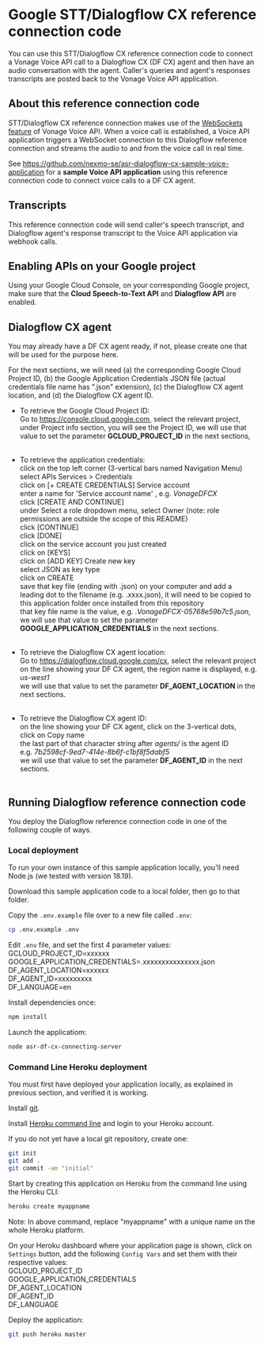 # Google STT/Dialogflow CX reference connection code

You can use this STT/Dialogflow CX reference connection code to connect a Vonage Voice API call to a Dialogflow CX (DF CX) agent and then have an audio conversation with the agent. Caller's queries and agent's responses transcripts are posted back to the Vonage Voice API application.

## About this reference connection code

STT/Dialogflow CX reference connection makes use of the [WebSockets feature](https://docs.nexmo.com/voice/voice-api/websockets) of Vonage Voice API. When a voice call is established, a Voice API application triggers a WebSocket connection to this Dialogflow reference connection and streams the audio to and from the voice call in real time.

See https://github.com/nexmo-se/asr-dialogflow-cx-sample-voice-application for a **sample Voice API application** using this reference connection code to connect voice calls to a DF CX agent.

## Transcripts

This reference connection code will send caller's speech transcript, and Dialogflow agent's response transcript to the Voice API application via webhook calls.

## Enabling APIs on your Google project

Using your Google Cloud Console, on your corresponding Google project, make sure that the **Cloud Speech-to-Text API** and **Dialogflow API** are enabled.

## Dialogflow CX agent

You may already have a DF CX agent ready, if not, please create one that will be used for the purpose here.

For the next sections, we will need (a) the corresponding Google Cloud Project ID, (b) the Google Application Credentials JSON file (actual credentials file name has ".json" extension), (c) the Dialogflow CX agent location, and (d) the Dialogflow CX agent ID.

- To retrieve the Google Cloud Project ID:</br>
Go to https://console.cloud.google.com, select the relevant project, under Project info section, you will see the Project ID, we will use that value to set the parameter **GCLOUD_PROJECT_ID** in the next sections,</br></br>

- To retrieve the application credentials:</br>
click on the top left corner (3-vertical bars named Navigation Menu)</br>
select APIs Services > Credentials</br>
click on [+ CREATE CREDENTIALS] Service account</br>
enter a name for 'Service account name' , e.g. *VonageDFCX*</br>
click [CREATE AND CONTINUE]</br>
under Select a role dropdown menu, select Owner (note: role permissions are outside the scope of this README)</br>
click [CONTINUE]</br>
click [DONE]</br>
click on the service account you just created</br>
click on [KEYS]</br>
click on [ADD KEY] Create new key</br>
select JSON as key type</br>
click on CREATE</br>
save that key file (ending with .json) on your computer and add a leading dot to the filename (e.g. .xxxx.json), it will need to be copied to this application folder once installed from this repository</br>
that key file name is the value, e.g. *.VonageDFCX-05768e59b7c5.json*,  
we will use that value to set the parameter **GOOGLE_APPLICATION_CREDENTIALS** in the next sections.</br></br>

- To retrieve the Dialogflow CX agent location:</br>
Go to https://dialogflow.cloud.google.com/cx, select the relevant project</br>
on the line showing your DF CX agent, the region name is displayed, e.g. *us-west1*</br>
we will use that value to set the parameter **DF_AGENT_LOCATION** in the next sections.</br></br>

- To retrieve the Dialogflow CX agent ID:</br>
on the line showing your DF CX agent, click on the 3-vertical dots,</br>
click on Copy name</br>
the last part of that character string after *agents/* is the agent ID</br>
e.g. *7b2598cf-9ed7-414e-8b6f-c1bf8f5dabf5*</br>
we will use that value to set the parameter **DF_AGENT_ID** in the next sections.</br></br>

## Running Dialogflow reference connection code

You deploy the Dialogflow reference connection code in one of the following couple of ways.

### Local deployment

To run your own instance of this sample application locally, you'll need Node.js (we tested with version 18.19).

Download this sample application code to a local folder, then go to that folder.

Copy the `.env.example` file over to a new file called `.env`:
```bash
cp .env.example .env
```

Edit `.env` file, and set the first 4 parameter values:</br>
GCLOUD_PROJECT_ID=xxxxxx </br>
GOOGLE_APPLICATION_CREDENTIALS=.xxxxxxxxxxxxxxx.json</br>
DF_AGENT_LOCATION=xxxxxx<br>
DF_AGENT_ID=xxxxxxxxx<br>
DF_LANGUAGE=en<br>

Install dependencies once:
```bash
npm install
```

Launch the applicatiom:
```bash
node asr-df-cx-connecting-server
```

### Command Line Heroku deployment

You must first have deployed your application locally, as explained in previous section, and verified it is working.

Install [git](https://git-scm.com/downloads).

Install [Heroku command line](https://devcenter.heroku.com/categories/command-line) and login to your Heroku account.

If you do not yet have a local git repository, create one:</br>
```bash
git init
git add .
git commit -am "initial"
```

Start by creating this application on Heroku from the command line using the Heroku CLI:

```bash
heroku create myappname
```

Note: In above command, replace "myappname" with a unique name on the whole Heroku platform.

On your Heroku dashboard where your application page is shown, click on `Settings` button,
add the following `Config Vars` and set them with their respective values:</br>
GCLOUD_PROJECT_ID</br>
GOOGLE_APPLICATION_CREDENTIALS</br>
DF_AGENT_LOCATION<br>
DF_AGENT_ID<br>
DF_LANGUAGE<br>


Deploy the application:

```bash
git push heroku master
```
